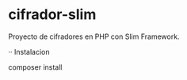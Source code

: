 # cifrador-slim
Proyecto de cifradores en PHP con Slim Framework.

·· Instalacion

composer install

